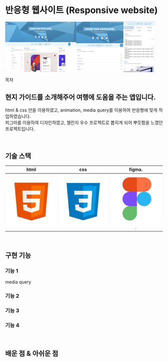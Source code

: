 # 반응형 웹사이트 (Responsive website)

<p align="space-between;" style="display: flex;">
  <br>
  <img src="./img/301.png" width="45%">
  <img src="./img/302.png" width="30%">
  <img src="./img/303.png" width="20%">
  <br>
</p>

목차

## 현지 가이드를 소개해주어 여행에 도움을 주는 앱입니다.

<p align="justify">
html & css 만을 이용하였고, animation, media query를 이용하여 반응형에 맞게 작업하였습니다.<br>
피그마를 이용하여 디자인하였고, 챌린지 우수 프로젝트로 뽑히게 되어 뿌듯함을 느꼈던 프로젝트입니다.
</p>


<br>

## 기술 스택

|    html    |     css    |     figma.   |
| :--------: | :--------: | :--------:   |
|  ![html]   |   ![css]   |   ![figma].  |

<br>

## 구현 기능

### 기능 1
media query<br> 
### 기능 2

### 기능 3

### 기능 4

<br>

## 배운 점 & 아쉬운 점

<p align="justify">

</p>

<br>


<!-- Stack Icon Refernces -->
[html]: /img/stack/html.svg
[css]: /img/stack/css.svg
[figma]: /img/stack/figma.svg
[ts]: /image/stack/typescript.svg
[react]: /image/stack/react.svg
[node]: /image/stack/node.svg
